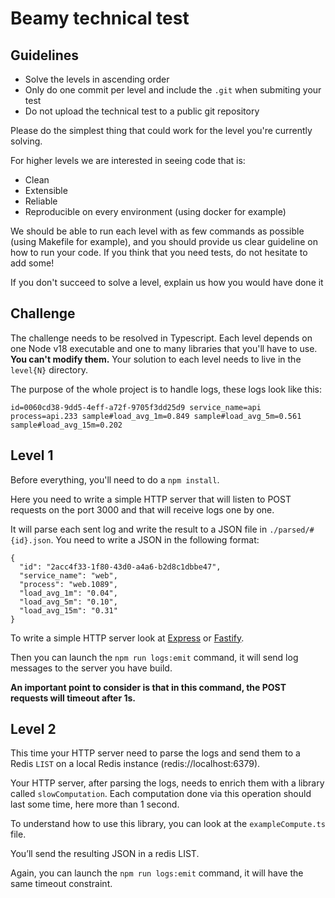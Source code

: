# Beamy technical test

## Guidelines

- Solve the levels in ascending order
- Only do one commit per level and include the `.git` when submiting your test
- Do not upload the technical test to a public git repository

Please do the simplest thing that could work for the level you're currently solving.

For higher levels we are interested in seeing code that is:

- Clean
- Extensible
- Reliable
- Reproducible on every environment (using docker for example)

We should be able to run each level with as few commands as possible (using Makefile for example), and you should provide us clear guideline on how to run your code.
If you think that you need tests, do not hesitate to add some!

If you don't succeed to solve a level, explain us how you would have done it

## Challenge

The challenge needs to be resolved in Typescript.
Each level depends on one Node v18 executable and one to many libraries that you'll have to use.
**You can't modify them.**
Your solution to each level needs to live in the `level{N}` directory.

The purpose of the whole project is to handle logs, these logs look like this:

```
id=0060cd38-9dd5-4eff-a72f-9705f3dd25d9 service_name=api process=api.233 sample#load_avg_1m=0.849 sample#load_avg_5m=0.561 sample#load_avg_15m=0.202
```

## Level 1

Before everything, you'll need to do a `npm install`.

Here you need to write a simple HTTP server that will listen to POST requests on the port 3000 and that will receive logs one by one.

It will parse each sent log and write the result to a JSON file in `./parsed/#{id}.json`. You need to write a JSON in the following format:

```
{
  "id": "2acc4f33-1f80-43d0-a4a6-b2d8c1dbbe47",
  "service_name": "web",
  "process": "web.1089",
  "load_avg_1m": "0.04",
  "load_avg_5m": "0.10",
  "load_avg_15m": "0.31"
}
```

To write a simple HTTP server look at [Express](https://expressjs.com/) or [Fastify](https://www.fastify.io/).

Then you can launch the `npm run logs:emit` command, it will send log messages to the server you have build.

**An important point to consider is that in this command, the POST requests will timeout after 1s.**

## Level 2

This time your HTTP server need to parse the logs and send them to a Redis `LIST` on a local Redis instance (redis://localhost:6379).

Your HTTP server, after parsing the logs, needs to enrich them with a library called `slowComputation`. Each computation done via this operation should last some time, here more than 1 second.

To understand how to use this library, you can look at the `exampleCompute.ts` file.

You’ll send the resulting JSON in a redis LIST.

Again, you can launch the `npm run logs:emit` command, it will have the same timeout constraint.
